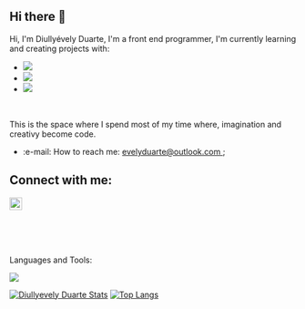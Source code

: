 ## Hi there 👋
Hi, I'm Diullyévely Duarte, I'm a front end programmer, I'm currently learning and creating projects with:
- <img src="https://img.shields.io/badge/HTML5-E34F26?style=for-the-badge&logo=html5&logoColor=white">
- <img src="https://img.shields.io/badge/CSS3-1572B6?style=for-the-badge&logo=css3&logoColor=white">
- <img src="https://img.shields.io/badge/JavaScript-F7DF1E?style=for-the-badge&logo=javascript&logoColor=black">
<br>
<p> This is the space where I spend most of my time where, imagination and creativy become code.</p>
<ul>
  <li> :e-mail: How to reach me: <a href="mailto:evelyduarte@outlook.com"> evelyduarte@outlook.com </a>;</li>
</ul>

## Connect with me:

<p>
<a href="https://www.linkedin.com/in/diully%C3%A9vely/">
<img aling="left" alt="icone do linkdin" width="22px" src="https://img.icons8.com/?size=100&id=98960&format=png&color=000000">
</a>
</p>
<br>
<br>
<p alings="left">
  <br>
  Languages and Tools:
</p>
 <img src="https://img.shields.io/badge/JavaScript-F7DF1E?style=for-the-badge&logo=javascript&logoColor=black">
<br>

[![Diullyevely Duarte Stats](https://github-readme-stats.vercel.app/api?username=diullyevely)](https://github.com/anuraghazra/github-readme-stats)
[![Top Langs](https://github-readme-stats.vercel.app/api/top-langs/?username=diullyevely)](https://github.com/anuraghazra/github-readme-stats)
